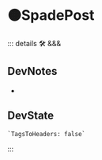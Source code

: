 # 🟠<moto>SpadePost</moto>

::: details 🛠 <dev>&&&</dev>

## DevNotes

-

## DevState

```py
`TagsToHeaders: false`
```

:::
